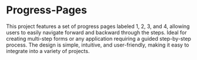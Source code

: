 # Progress-Pages
This project features a set of progress pages labeled 1, 2, 3, and 4, allowing users to easily navigate forward and backward through the steps. Ideal for creating multi-step forms or any application requiring a guided step-by-step process. The design is simple, intuitive, and user-friendly, making it easy to integrate into a variety of projects.
